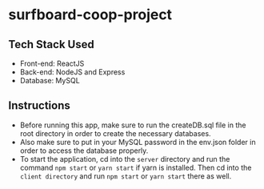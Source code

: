 # surfboard-coop-project

## Tech Stack Used
- Front-end: ReactJS
- Back-end: NodeJS and Express
- Database: MySQL
## Instructions
- Before running this app, make sure to run the createDB.sql file in the root directory in order to create the necessary databases.
- Also make sure to put in your MySQL password in the env.json folder in order to access the database properly.
- To start the application, cd into the `server` directory and run the command `npm start` or `yarn start` if yarn is installed. Then cd into the `client directory` and run `npm start` or `yarn start` there as well.
